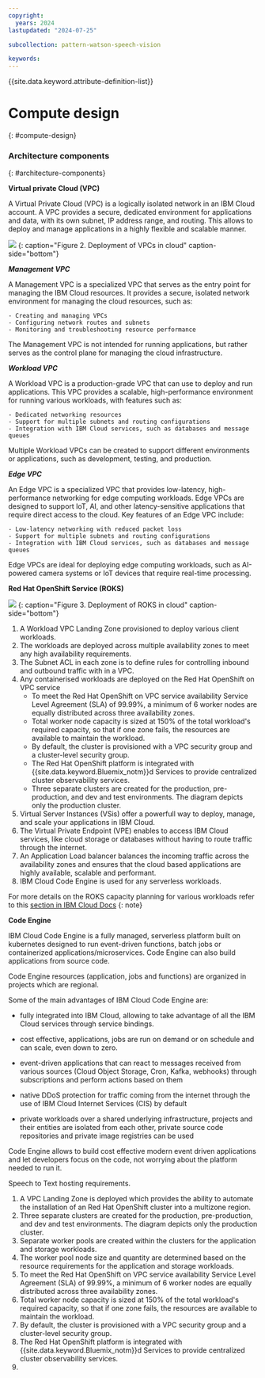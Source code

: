 ```yaml
---
copyright:
  years: 2024
lastupdated: "2024-07-25"

subcollection: pattern-watson-speech-vision

keywords:
---
```

{{site.data.keyword.attribute-definition-list}}

# Compute design
{: #compute-design}


### Architecture components
{: #architecture-components}

**Virtual private Cloud (VPC)**

A Virtual Private Cloud (VPC) is a logically isolated network in an IBM Cloud account. A VPC provides a secure, dedicated environment for applications and data, with its own subnet, IP address range, and routing. This allows to deploy and manage applications in a highly flexible and scalable manner.

![](image/watsonx-surround-pattern-VPC.svg)
{: caption="Figure 2. Deployment of VPCs in cloud" caption-side="bottom"}

***Management VPC***

A Management VPC is a specialized VPC that serves as the entry point for managing the IBM Cloud resources. It provides a secure, isolated network environment for managing the cloud resources, such as:

    - Creating and managing VPCs
    - Configuring network routes and subnets
    - Monitoring and troubleshooting resource performance

The Management VPC is not intended for running applications, but rather serves as the control plane for managing the cloud infrastructure.

***Workload VPC***

A Workload VPC is a production-grade VPC that can use to deploy and run applications. This VPC provides a scalable, high-performance environment for running various workloads, with features such as:

    - Dedicated networking resources
    - Support for multiple subnets and routing configurations
    - Integration with IBM Cloud services, such as databases and message queues

Multiple Workload VPCs can be created to support different environments or applications, such as development, testing, and production.

***Edge VPC***

An Edge VPC is a specialized VPC that provides low-latency, high-performance networking for edge computing workloads. Edge VPCs are designed to support IoT, AI, and other latency-sensitive applications that require direct access to the cloud. Key features of an Edge VPC include:

    - Low-latency networking with reduced packet loss
    - Support for multiple subnets and routing configurations
    - Integration with IBM Cloud services, such as databases and message queues

Edge VPCs are ideal for deploying edge computing workloads, such as AI-powered camera systems or IoT devices that require real-time processing.


**Red Hat OpenShift Service (ROKS)**

![](image/watsonx-surround-pattern-ROKS.svg)
{: caption="Figure 3. Deployment of ROKS in cloud" caption-side="bottom"}

1. A Workload VPC Landing Zone provisioned to deploy various client workloads. 
2. The workloads are deployed across multiple availability zones to meet any high availability requirements.
3. The Subnet ACL in each zone is to define rules for controlling inbound and outbound traffic with in a VPC.
4. Any containerised workloads are deployed on the Red Hat OpenShift on VPC service 
    - To meet the Red Hat OpenShift on VPC service availability Service Level Agreement (SLA) of 99.99%, a minimum of 6 worker nodes are equally distributed across three  availability zones.
    - Total worker node capacity is sized at 150% of the total workload's required capacity, so that if one zone fails, the resources are available to maintain the workload.
    - By default, the cluster is provisioned with a VPC security group and a cluster-level security group.
    - The Red Hat OpenShift platform is integrated with {{site.data.keyword.Bluemix_notm}}d Services to provide centralized cluster observability services.
    - Three separate clusters are created for the production, pre-production, and dev and test environments. The diagram depicts only the production cluster.
5. Virtual Server Instances (VSis) offer a powerfull way to deploy, manage, and scale your applications in IBM Cloud.  
6. The Virtual Private Endpoint (VPE) enables to access IBM Cloud services, like cloud storage or databases without having to route traffic through the internet.
7. An Application Load balancer balances the incoming traffic across the availability zones and ensures that the cloud based applications are highly available, scalable and performant.
8. IBM Cloud Code Engine is used for any serverless workloads.


For more details on the ROKS capacity planning for various workloads refer to this [section in IBM Cloud Docs](https://cloud.ibm.com/docs/pattern-webapp-openshift-vpc?topic=pattern-webapp-openshift-vpc-compute-design#sizing-your-environment)
{: note}

**Code Engine**

IBM Cloud Code Engine is a fully managed, serverless platform built on kubernetes designed to run event-driven functions, batch jobs or containerized applications/microservices. Code Engine can also build applications from source code.

Code Engine resources (application, jobs and functions) are organized in projects which are regional.

Some of the main advantages of IBM Cloud Code Engine are:

- fully integrated into IBM Cloud, allowing to take advantage of all the IBM Cloud services through service bindings.

- cost effective, applications, jobs are run on demand or on schedule and can scale, even down to zero.

- event-driven applications that can react to messages received from various sources (Cloud Object Storage, Cron, Kafka, webhooks) through subscriptions and perform actions based on them

- native DDoS protection for traffic coming from the internet through the use of IBM Cloud Internet Services (CIS) by default

- private workloads over a shared underlying infrastructure, projects and their entities are isolated from each other, private source code repositories and private image registries can be used

Code Engine allows to build cost effective modern event driven applications and let developers focus on the code, not worrying about the platform needed to run it.

Speech to Text hosting requirements.

1. A VPC Landing Zone is deployed which provides the ability to automate the installation of an Red Hat OpenShift cluster into a multizone region.
2. Three separate clusters are created for the production, pre-production, and dev and test environments. The diagram depicts only the production cluster.
3. Separate worker pools are created within the clusters for the application and storage workloads.
4. The worker pool node size and quantity are determined based on the resource requirements for the application and storage workloads.
5. To meet the Red Hat OpenShift on VPC service availability Service Level Agreement (SLA) of 99.99%, a minimum of 6 worker nodes are equally distributed across three availability zones.
6. Total worker node capacity is sized at 150% of the total workload's required capacity, so that if one zone fails, the resources are available to maintain the workload.
7. By default, the cluster is provisioned with a VPC security group and a cluster-level security group.
8. The Red Hat OpenShift platform is integrated with {{site.data.keyword.Bluemix_notm}}d Services to provide centralized cluster observability services.
9.
